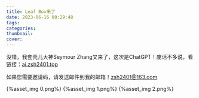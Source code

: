 ```yaml
---
title: Leaf Box来了
date: 2023-06-16 00:29:48
tags:
categories:
thumbnail:
cover:
---
```



没错，我套壳儿大神Seymour Zhang又来了，这次是ChatGPT！废话不多说，看链接：[ai.zsh2401.top](https://ai.zsh2401.top)

如果您需要邀请码，请发送邮件到我的邮箱！zsh2401@163.com

<!-- more -->

{%asset_img 0.png%}
{%asset_img 1.png%}
{%asset_img 2.png%}